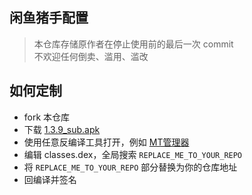 ## 闲鱼猪手配置
> 本仓库存储原作者在停止使用前的最后一次 commit   
> 不欢迎任何倒卖、滥用、滥改

## 如何定制
- fork 本仓库
- 下载 [1.3.9_sub.apk](https://github.com/azwhikaru/fish_helper_config/blob/main/1.3.9_sub.apk)
- 使用任意反编译工具打开，例如 [MT管理器](https://www.coolapk.com/apk/21048)
- 编辑 classes.dex，全局搜索 `REPLACE_ME_TO_YOUR_REPO` 
- 将 `REPLACE_ME_TO_YOUR_REPO` 部分替换为你的仓库地址
- 回编译并签名
